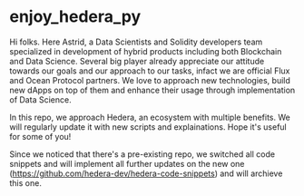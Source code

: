 # enjoy_hedera_py
Hi folks. Here Astrid, a Data Scientists and Solidity developers team specialized in development of hybrid products including both Blockchain and Data Science. Several big player already appreciate our attitude towards our goals and our approach to our tasks, infact we are official Flux and Ocean Protocol partners. We love to approach new technologies, build new dApps on top of them and enhance their usage through implementation of Data Science.

In this repo, we approach Hedera, an ecosystem with multiple benefits. We will regularly update it with new scripts and explainations. Hope it's useful for some of you!

Since we noticed that there's a pre-existing repo, we switched all code snippets and will implement all further updates on the new one (https://github.com/hedera-dev/hedera-code-snippets) and will archieve this one.
